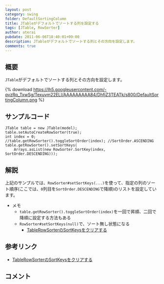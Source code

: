 ```yaml
---
layout: post
category: swing
folder: DefaultSortingColumn
title: JTableがデフォルトでソートする列を設定する
tags: [JTable, RowSorter]
author: aterai
pubdate: 2011-06-06T18:40:01+09:00
description: JTableがデフォルトでソートする列とその方向を設定します。
comments: true
---
```

## 概要
`JTable`がデフォルトでソートする列とその方向を設定します。

{% download https://lh5.googleusercontent.com/-qvzRq_TxwSg/Texuvm22ELI/AAAAAAAAA84/DhfjZ3TEATk/s800/DefaultSortingColumn.png %}

## サンプルコード
<pre class="prettyprint"><code>JTable table = new JTable(model);
table.setAutoCreateRowSorter(true);
int index = 0;
//table.getRowSorter().toggleSortOrder(index); //SortOrder.ASCENDING
table.getRowSorter().setSortKeys(
    Arrays.asList(new RowSorter.SortKey(index, SortOrder.DESCENDING)));
</code></pre>

## 解説
上記のサンプルでは、`RowSorter#setSortKeys(...)`を使って、指定の列のソート順序(ここでは、`0`列目を`SortOrder.DESCENDING`で降順)のリストを設定しています。

- メモ
    - `table.getRowSorter().toggleSortOrder(index)`を一回で昇順、二回で降順に設定する方法もある
    - `RowSorter#setSortKeys(null)`で、ソート無し状態になる
        - [TableRowSorterのSortKeysをクリアする](http://ateraimemo.com/Swing/ClearSortingState.html)

<!-- dummy comment line for breaking list -->

## 参考リンク
- [TableRowSorterのSortKeysをクリアする](http://ateraimemo.com/Swing/ClearSortingState.html)

<!-- dummy comment line for breaking list -->

## コメント

